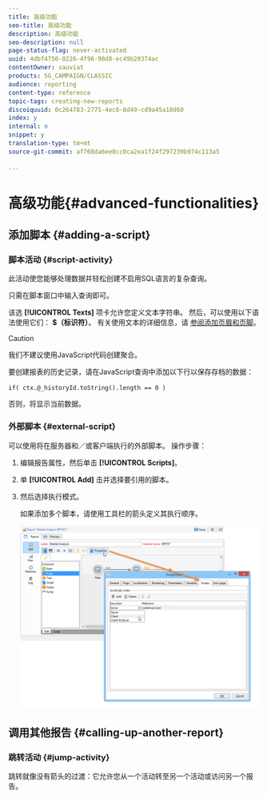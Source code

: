 ```yaml
---
title: 高级功能
seo-title: 高级功能
description: 高级功能
seo-description: null
page-status-flag: never-activated
uuid: 4dbf4750-0226-4f96-98d8-ec49b20374ac
contentOwner: sauviat
products: SG_CAMPAIGN/CLASSIC
audience: reporting
content-type: reference
topic-tags: creating-new-reports
discoiquuid: 0c264783-2775-4ec6-8d49-cd9a45a18d60
index: y
internal: n
snippet: y
translation-type: tm+mt
source-git-commit: af768da6ee8cc0ca2ea1f24f297239b974c113a5

---
```



# 高级功能{#advanced-functionalities}

## 添加脚本 {#adding-a-script}

### 脚本活动 {#script-activity}

此活动使您能够处理数据并轻松创建不启用SQL语言的复杂查询。

只需在脚本窗口中输入查询即可。

该选 **[!UICONTROL Texts]** 项卡允许您定义文本字符串。 然后，可以使用以下语法使用它们： **$（标识符）**。 有关使用文本的详细信息，请 [参阅添加页眉和页脚](../../reporting/using/element-layout.md#adding-a-header-and-a-footer)。

>[!CAUTION]
>
>我们不建议使用JavaScript代码创建聚合。

要创建报表的历史记录，请在JavaScript查询中添加以下行以保存存档的数据：

```
if( ctx.@_historyId.toString().length == 0 )
```

否则，将显示当前数据。

### 外部脚本 {#external-script}

可以使用将在服务器和／或客户端执行的外部脚本。 操作步骤：

1. 编辑报告属性，然后单击 **[!UICONTROL Scripts]**。
1. 单 **[!UICONTROL Add]** 击并选择要引用的脚本。
1. 然后选择执行模式。

   如果添加多个脚本，请使用工具栏的箭头定义其执行顺序。

   ![](assets/reporting_custom_js.png)

## 调用其他报告 {#calling-up-another-report}

### 跳转活动 {#jump-activity}

跳转就像没有箭头的过渡：它允许您从一个活动转至另一个活动或访问另一个报告。
